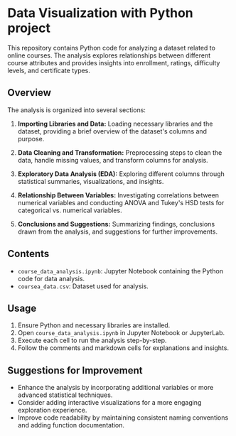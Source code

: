 # Data Visualization with Python project

This repository contains Python code for analyzing a dataset related to online courses. The analysis explores relationships between different course attributes and provides insights into enrollment, ratings, difficulty levels, and certificate types.

## Overview

The analysis is organized into several sections:

1. **Importing Libraries and Data:** Loading necessary libraries and the dataset, providing a brief overview of the dataset's columns and purpose.
   
2. **Data Cleaning and Transformation:** Preprocessing steps to clean the data, handle missing values, and transform columns for analysis.
   
3. **Exploratory Data Analysis (EDA):** Exploring different columns through statistical summaries, visualizations, and insights.
   
4. **Relationship Between Variables:** Investigating correlations between numerical variables and conducting ANOVA and Tukey's HSD tests for categorical vs. numerical variables.
   
5. **Conclusions and Suggestions:** Summarizing findings, conclusions drawn from the analysis, and suggestions for further improvements.

## Contents

- `course_data_analysis.ipynb`: Jupyter Notebook containing the Python code for data analysis.
- `coursea_data.csv`: Dataset used for analysis.

## Usage

1. Ensure Python and necessary libraries are installed.
2. Open `course_data_analysis.ipynb` in Jupyter Notebook or JupyterLab.
3. Execute each cell to run the analysis step-by-step.
4. Follow the comments and markdown cells for explanations and insights.

## Suggestions for Improvement

- Enhance the analysis by incorporating additional variables or more advanced statistical techniques.
- Consider adding interactive visualizations for a more engaging exploration experience.
- Improve code readability by maintaining consistent naming conventions and adding function documentation.


